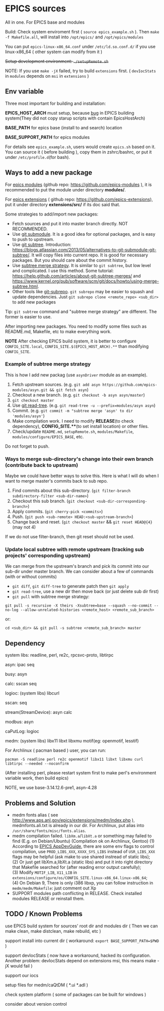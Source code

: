 EPICS sources
=============
All in one. For EPICS base and modules

Build: Check system enviroment first ( `source epics_example.sh` ). Then `make -f Makefile.all`, will install into `/opt/epics/` and `/opt/epics/modules`

You can put `epics-linux-x86_64.conf` under `/etc/ld.so.conf.d/` if you use linux-x86\_64 ( other system can modify from it )

~~Setup development environment: `./setupRemote.sh`~~

NOTE: If you use `make -jX` failed, try to build `extensions` first. ( `devIocStats` in `modules` depends on `msi` in `extensions` )

Env variable
------------
Three most important for building and installation:

**EPICS_HOST_ARCH** must setup, because [bug](https://bugs.launchpad.net/epics-base/+bug/1719670) in EPICS building system(They did not copy starup scripts with contain EpicsHostArch)

**BASE_PATH** for epics base (install to and search) location

**BASE\_SUPPORT\_PATH** for epics modules

For details see `epics_example.sh`, users would create `epics.sh` based on it. You can source it ( before building ), copy them in zshrc/bashrc, or put it under `/etc/profile.d`(for bash).

Ways to add a new package
-------------------------
For [epics modules](http://aps.anl.gov/epics/modules/index.php) (github repo: https://github.com/epics-modules ), it is recommended to put the module under directory **modules/**.

For [epics extensions](http://www.aps.anl.gov/epics/extensions/index.php) ( github repo: https://github.com/epics-extensions), put it under directory **extensions/src/** if its doc said that.

Some strategies to add/import new packages:

* Fetch sources and put it into master branch directly. NOT RECOMMENDED.
* Use [git submodule](https://git-scm.com/docs/git-submodule). It is a good idea for optional packages, and is easy to push to upstream.
* Use [git subtree](http://git.kernel.org/cgit/git/git.git/plain/contrib/subtree/git-subtree.txt). Introduction: https://blogs.atlassian.com/2013/05/alternatives-to-git-submodule-git-subtree/. It will copy files into current repo. It is good for necessary packages. But you should care about the commit history.
* Use [subtree merge strategy](https://git-scm.com/book/en/Git-Tools-Subtree-Merging). It is similar to `git subtree`, but low level and complicated. I use this method. Some tutorial: https://help.github.com/articles/about-git-subtree-merges/ and https://www.kernel.org/pub/software/scm/git/docs/howto/using-merge-subtree.html.
* Other tools like [git-subrepo](https://github.com/ingydotnet/git-subrepo). `git subrepo` may be easier to squash and update dependencies. Just `git subrepo clone <remote_repo> <sub_dir>` to add new packages

Tip: `git subtree` command and "subtree merge strategy" are different. The former is easier to use.

After importing new packages. You need to modify some files such as README.md, Makefile, etc to make everything work. 

**NOTE** After checking EPICS build system, it is better to configure `CONFIG_SITE.local`, `CONFIG_SITE.$(EPICS_HOST_ARCH).**` than modifying `CONFIG_SITE`.

### Example of subtree merge strategy ###

This is how I add new packag (use `asynDriver` module as an example).

1. Fetch upstream sources. (e.g. `git add asyn https://github.com/epics-modules/asyn.git && git fetch asyn`)
2. Checkout a new branch. (e.g. `git checkout -b asyn asyn/master`)
3. `git checkout master`
4. Use [git read-tree](https://git-scm.com/docs/git-read-tree). (e.g. `git read-tree -u --prefix=modules/asyn asyn`)
5. Commit. (e.g. `git commit -m "subtree merge 'asyn' to dir 'modules/asyn'`)
6. Make compilation work. I need to modify **RELEASE**(to check dependency), **CONFIG\_SITE.\*\***(to set install location) or other files.
7. Check/update `README.md`, `setupRemote.sh`, `modules/Makefile`, `modules/configure/EPICS_BASE`, etc.

Do not forget to push.

### Ways to merge sub-directory's change into their own branch (contribute back to upstream) ###

Maybe we could have better ways to solve this. Here is what I will do when I want to merge master's commits back to sub repo.

1. Find commits about this sub-directory. (`git filter-branch subdirectory-filter <sub-dir-name>`)
2. Checkout this sub branch. (`git checkout <sub-dir-corresponding-branch>`) 
3. Apply commits. (`git cherry-pick <commits>`)
4. Push. (`git push <sub-remote> HEAD:<sub-upstream-branch>`)
5. Change back and reset. (`git checkout master` && `git reset HEAD@{4}`(may not 4)

If we do not use filter-branch, then git reset should not be used.

### Update local subtree with remote upstream (tracking sub projects' corresponding upstream) ###
We can merge from the upstream's branch and pick its commit into our sub-dir under master branch. We can consider about a few of commands (with or without commits)

* `git diff`, `git diff-tree` to generate patch then `git apply`
* `git read-tree`, use a new dir then move back (or just delete sub dir first)
* `git pull` with subtree merge strategy:

`git pull -s recursive -X theirs -Xsubtree=base --squash --no-commit --no-log --allow-unrelated-histories <remote_host> <remote_sub_branch>`

or:

`cd <sub_dir> && git pull -s subtree <remote_sub_branch> master`

Dependency
----------
system libs: readline, perl, re2c, rpcsvc-proto, libtirpc

asyn: ipac seq

busy: asyn

calc: sscan seq

logioc: (system libs) libcurl

sscan: seq

stream(StreamDevice): asyn calc

modbus: asyn

caPutLog: logioc

medm: (system libs) libx11 libxt libxmu motif(eg: openmotif, lesstif)

For Archlinux ( pacman based ) user, you can run:

`pacman -S readline perl re2c openmotif libx11 libxt libxmu curl libtirpc --needed --noconfirm`

(After installing perl, please restart system first to make perl's environment variable work, then build epics)

NOTE, we use base-3.14.12.6-pre1, asyn-4.28

Problems and Solution
---------------------
* medm fonts alias ( see http://www.aps.anl.gov/epics/extensions/medm/index.php ), medmfonts.ali.txt is already in our dir. For Archlinux, put alias into `/usr/share/fonts/misc/fonts.alias`.
* medm compilation failed. `libXm.a`/`libXt.a` or something may failed to find (E.g. on Debian/Ubuntu) (Compilation ok on Archlinux, Gentoo)
(1) According to [EPICS AppDevGuide](http://www.aps.anl.gov/epics/base/R3-14/12-docs/AppDevGuide.pdf), there are some env flags to control compilation, use `PROD_LIBS_XXX`, `XXXX_SYS_LIBS` instead of `USR_LIBS_XXX` flags may be helpful (ask make to use shared instread of static libs);   
(2) Or just get libXm.a,libXt.a (static libs) and put it into right directory that Makefile searched for (after reading error output carefully);  
(3) Modify `MOTIF_LIB`, `X11_LIB` in `extensions/configure/os/CONFIG_SITE.linux-x86_64.linux-x86_64`;  
(4) On Debian 9, There is only i386 libxp, you can follow instruction in `medm/medm/Makefile`: just comment out Xp
* SUPPORT modules path conflicting in RELEASE. Check installed modules RELEASE or reinstall them.

TODO / Known Problems
---------------------
use EPICS build system for sources' root dir and modules dir ( Then we can make clean, make distclean, make rebuild, etc )

support install into current dir ( workaround: `export BASE_SUPPORT_PATH=$PWD` )

support devIocStats ( now have a workaround, hacked its configuration. Another problem: devIocStats depend on extensions msi, this means make -jX would fail )

support our iocs

setup files for medm/caQtDM ( *.ui *.adl )

check system platform ( some of packages can be built for windows )

consider about version control
